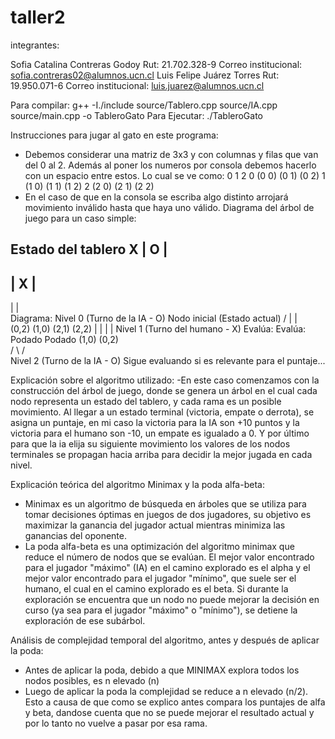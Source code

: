 # taller2 
integrantes:

Sofia Catalina Contreras Godoy Rut: 21.702.328-9 Correo institucional: sofia.contreras02@alumnos.ucn.cl
Luis Felipe Juárez Torres Rut: 19.950.071-6 Correo institucional: luis.juarez@alumnos.ucn.cl

Para compilar: g++ -I./include source/Tablero.cpp source/IA.cpp source/main.cpp -o TableroGato
Para Ejecutar: ./TableroGato

Instrucciones para jugar al gato en este programa:
- Debemos considerar una matriz de 3x3 y con columnas y filas que van del 0 al 2. Además 
  al poner los numeros por consola debemos hacerlo con un espacio entre estos.
  Lo cual se ve como:
       0     1     2
   0 (0 0) (0 1) (0 2)
   1 (1 0) (1 1) (1 2)
   2 (2 0) (2 1) (2 2)
- En el caso de que en la consola se escriba algo distinto arrojará movimiento inválido 
  hasta que haya uno válido.
Diagrama del árbol de juego para un caso simple:

Estado del tablero
X | O |  
---------
  | X |  
---------
  |   |  
Diagrama:
Nivel 0 (Turno de la IA - O)
                           Nodo inicial
                          (Estado actual)
                       /        |        |        \
                  (0,2)      (1,0)    (2,1)    (2,2)
                    |          |         |          |
Nivel 1 (Turno del humano - X)
              Evalúa:      Evalúa:   Podado     Podado
              (1,0)        (0,2)  
             /   \         /   \
Nivel 2 (Turno de la IA - O)
          Sigue evaluando si es relevante para el puntaje...






Explicación sobre el algoritmo utilizado:
-En este caso comenzamos con la construcción del árbol de juego, donde se genera un árbol en el cual cada nodo representa un estado del tablero, y cada rama es un posible movimiento. Al llegar a un estado terminal (victoria, empate o derrota), se asigna un puntaje, en mi caso la victoria para la IA son +10 puntos y la victoria para el humano son -10, un empate es igualado a 0. Y por último para que la ia elija su siguiente movimiento los valores de los nodos terminales se propagan hacia arriba para decidir la mejor jugada en cada nivel.

Explicación teórica del algoritmo Minimax y la poda alfa-beta:
- Minimax es un algoritmo de búsqueda en árboles que se utiliza para tomar decisiones óptimas en juegos de dos jugadores, su objetivo es maximizar la ganancia del jugador actual mientras minimiza las ganancias del oponente.
- La poda alfa-beta es una optimización del algoritmo minimax que reduce el número de nodos que se evalúan. El mejor valor encontrado para el jugador "máximo" (IA) en el camino explorado es el alpha y el mejor valor encontrado para el jugador "mínimo", que suele ser el humano, el cual en el camino explorado es el beta.
Si durante la exploración se encuentra que un nodo no puede mejorar la decisión en curso (ya sea para el jugador "máximo" o "mínimo"), se detiene la exploración de ese subárbol.

Análisis de complejidad temporal del algoritmo, antes y después de aplicar la poda:
- Antes de aplicar la poda, debido a que MINIMAX explora todos los nodos posibles, es n elevado (n)
- Luego de aplicar la poda la complejidad se reduce a n elevado (n/2). Esto a causa de que como se explico antes compara los puntajes de alfa y beta, dandose cuenta que no se puede mejorar el resultado actual y por lo tanto no vuelve a pasar por esa rama.
